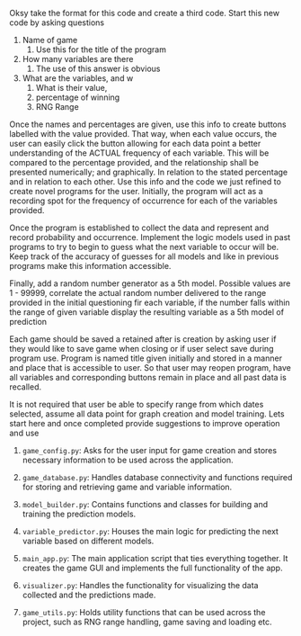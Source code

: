 Oksy take the format for this code and create a third code.
Start this new code by asking questions
1. Name of game
    1. Use this for the title of the program
2. How many variables are there
    1. The use of this answer is obvious 
3. What are the variables, and w
    1. What is their value, 
    2. percentage of winning
    3. RNG Range 

Once the names and percentages are given, use this info to create buttons labelled with the value provided. 
That way, when each value occurs, the user can easily click the button allowing for each data point a better understanding of the ACTUAL frequency of each variable. This will be compared to the percentage provided, and the relationship shall be presented numerically; and graphically. In relation to the stated percentage and in relation to each other.
Use this info and the code we just refined to create novel programs for the user. Initially, the program will act as a recording spot for the frequency of occurrence for each of the variables provided. 

Once the program is established to collect the data and represent and record probability and occurrence. Implement the logic models used in past programs to try to begin to guess what the next variable to occur will be.
Keep track of the accuracy of guesses for all models and like in previous programs make this information accessible. 

Finally, add a random number generator as a 5th model. Possible values are 1 - 99999, correlate the actual random number delivered to the range provided in the initial questioning fir each variable, if the number falls within the range of  given variable display the resulting variable as a 5th model of prediction 

Each game should be saved a retained after is creation by asking user if they would like to save game when closing or if user select save during program use. Program is named title given initially and stored in a manner and place that is accessible to user. So that user may reopen program, have all variables and corresponding buttons remain in place and all past data is recalled. 
 
It is not required that user be able to specify range from which dates selected, assume all data point for graph creation and model training. Lets start here and once completed provide suggestions to improve operation and use 


1. `game_config.py`:  Asks for the user input for game creation and stores necessary information to be used across the application.

2. `game_database.py`: Handles database connectivity and functions required for storing and retrieving game and variable information.

3. `model_builder.py`: Contains functions and classes for building and training the prediction models.

4. `variable_predictor.py`: Houses the main logic for predicting the next variable based on different models.

5. `main_app.py`: The main application script that ties everything together. It creates the game GUI and implements the full functionality of the app.

6. `visualizer.py`: Handles the functionality for visualizing the data collected and the predictions made. 

7. `game_utils.py`: Holds utility functions that can be used across the project, such as RNG range handling, game saving and loading etc. 
